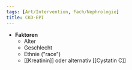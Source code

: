 ```yaml
---
tags: [Art/Intervention, Fach/Nephrologie]
title: CKD-EPI
---
```

- **Faktoren**
	- Alter
	- Geschlecht
	- Ethnie ("race")
	- [[Kreatinin]] oder alternativ [[Cystatin C]]